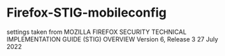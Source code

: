 # Firefox-STIG-mobileconfig
settings taken from MOZILLA FIREFOX SECURITY TECHNICAL IMPLEMENTATION GUIDE (STIG) OVERVIEW Version 6, Release 3 27 July 2022
